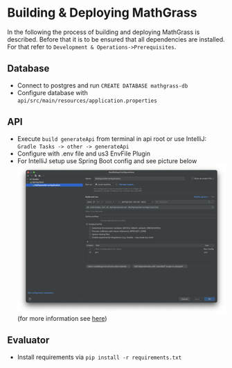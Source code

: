 # Building & Deploying MathGrass

In the following the process of building and deploying MathGrass is described. Before that it is to be ensured that all dependencies are installed. For that refer to `Development & Operations->Prerequisites`.

## Database
- Connect to postgres and run `CREATE DATABASE mathgrass-db`
- Configure database with `api/src/main/resources/application.properties`

## API
- Execute `build generateApi` from terminal in api root or use IntelliJ: `Gradle Tasks -> other -> generateApi`
- Configure with .env file and us3 EnvFile Plugin
- For IntelliJ setup use Spring Boot config and see picture below 
![IntelliJ Setup](../images/intellij-debug-setup.png?raw=true "IntelliJ Setup")
(for more information see [here](https://www.jetbrains.com/help/idea/spring-boot.html))

## Evaluator
- Install requirements via `pip install -r requirements.txt`





